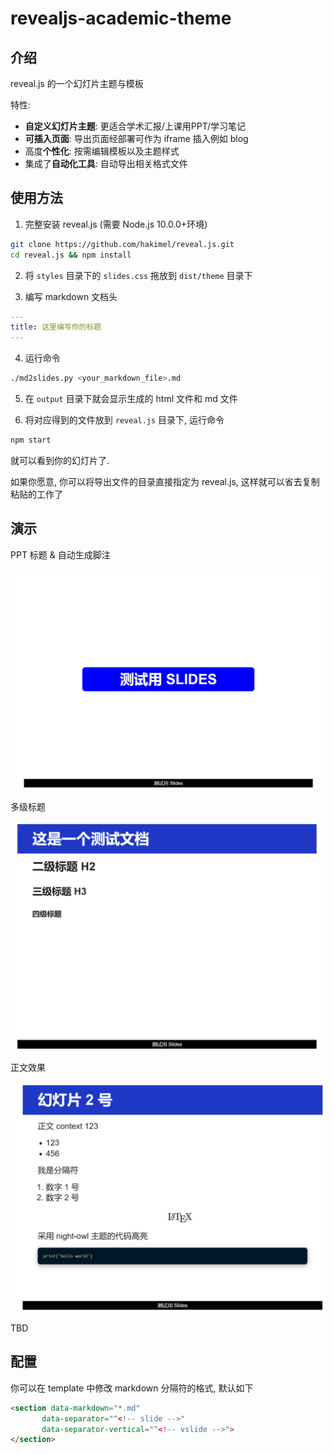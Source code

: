 # revealjs-academic-theme

## 介绍

reveal.js 的一个幻灯片主题与模板

特性:

- **自定义幻灯片主题**: 更适合学术汇报/上课用PPT/学习笔记
- **可插入页面**: 导出页面经部署可作为 iframe 插入例如 blog
- 高度**个性化**: 按需编辑模板以及主题样式
- 集成了**自动化工具**: 自动导出相关格式文件

## 使用方法

1. 完整安装 reveal.js (需要 Node.js 10.0.0+环境)

```bash
git clone https://github.com/hakimel/reveal.js.git
cd reveal.js && npm install
```

2. 将 `styles` 目录下的 `slides.css` 拖放到 `dist/theme` 目录下

3. 编写 markdown 文档头

```yml
---
title: 这里编写你的标题
---
```

4. 运行命令

```bash
./md2slides.py <your_markdown_file>.md
```

5. 在 `output` 目录下就会显示生成的 html 文件和 md 文件

6. 将对应得到的文件放到 `reveal.js` 目录下, 运行命令

```bash
npm start
```

就可以看到你的幻灯片了.

如果你愿意, 你可以将导出文件的目录直接指定为 reveal.js, 这样就可以省去复制粘贴的工作了

## 演示

PPT 标题 & 自动生成脚注

![标题](./images/image.png)

多级标题

![多级标题](./images/image-1.png)

正文效果

![正文效果](./images/image-2.png)

TBD

## 配置

你可以在 template 中修改 markdown 分隔符的格式, 默认如下

```html
<section data-markdown="*.md"
       data-separator="^<!-- slide -->"
       data-separator-vertical="^<!-- vslide -->">
</section>
```
